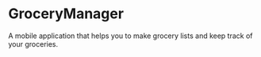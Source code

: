 # GroceryManager
A mobile application that helps you to make grocery lists and keep track of your groceries. 
